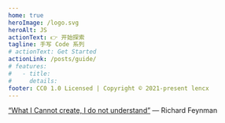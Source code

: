 ```yaml
---
home: true
heroImage: /logo.svg
heroAlt: JS
actionText: 👉 开始探索
tagline: 手写 Code 系列
# actionText: Get Started
actionLink: /posts/guide/
# features:
#   - title:
#     details:
footer: CC0 1.0 Licensed | Copyright © 2021-present lencx
---
```


[“What I Cannot create, I do not understand”](https://www.quora.com/What-did-Richard-Feynman-mean-when-he-said-What-I-cannot-create-I-do-not-understand) — Richard Feynman
